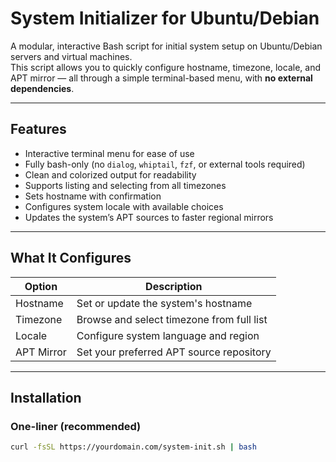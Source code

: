 # System Initializer for Ubuntu/Debian

A modular, interactive Bash script for initial system setup on Ubuntu/Debian servers and virtual machines.  
This script allows you to quickly configure hostname, timezone, locale, and APT mirror — all through a simple terminal-based menu, with **no external dependencies**.

---

## Features

- Interactive terminal menu for ease of use
- Fully bash-only (no `dialog`, `whiptail`, `fzf`, or external tools required)
- Clean and colorized output for readability
- Supports listing and selecting from all timezones
- Sets hostname with confirmation
- Configures system locale with available choices
- Updates the system’s APT sources to faster regional mirrors

---

## What It Configures

| Option           | Description                                 |
|------------------|---------------------------------------------|
| Hostname         | Set or update the system's hostname         |
| Timezone         | Browse and select timezone from full list   |
| Locale           | Configure system language and region        |
| APT Mirror       | Set your preferred APT source repository    |

---

## Installation

### One-liner (recommended)

```bash
curl -fsSL https://yourdomain.com/system-init.sh | bash

